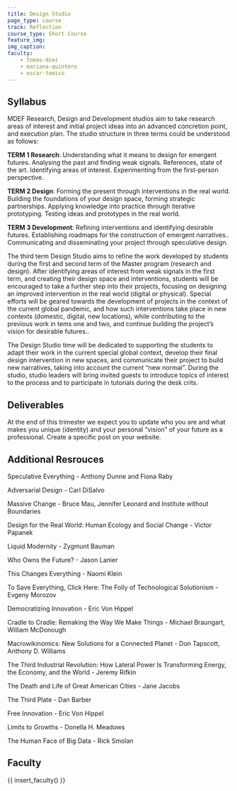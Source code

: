 ```yaml
---
title: Design Studio
page_type: course
track: Reflection
course_type: Short Course
feature_img: 
img_caption: 
faculty: 
    - tomas-diez
    - mariana-quintero
    - oscar-tomico
---
```


## Syllabus

MDEF Research, Design and Development studios aim to take research areas of interest and initial project ideas into an advanced concretion point, and execution plan. The studio structure in three terms could be understood as follows:

**TERM 1 Research**: Understanding what it means to design for emergent futures. Analysing the past and finding weak signals. References, state of the art. Identifying areas of interest. Experimenting from the first-person perspective.

**TERM 2 Design**: Forming the present through interventions in the real world. Building the foundations of your design space, forming strategic partnerships. Applying knowledge into practice through iterative prototyping. Testing ideas and prototypes in the real world.

**TERM 3 Development**: Refining interventions and identifying desirable futures. Establishing roadmaps for the construction of emergent narratives.. Communicating and disseminating your project through speculative design.

The third term Design Studio aims to refine the work developed by students during the first and second term of the Master program (research and design). After identifying areas of interest from weak signals in the first term, and creating their design space and interventions, students will be encouraged to take a further step into their projects, focusing on designing an improved intervention in the real world (digital or physical). Special efforts will be geared towards the development of projects in the context of the current global pandemic, and how such interventions take place in new contexts (domestic, digital, new locations), while contributing to the previous work in tems one and two, and continue building the project’s vision for desirable futures..

The Design Studio time will be dedicated to supporting the students to adapt their work in the current special global context, develop their final design intervention in new spaces, and communicate their project to build new narratives, taking into account the current “new normal”. During the studio, studio leaders will bring invited guests to introduce topics of interest to the process and to participate in tutorials during the desk crits.

## Deliverables

At the end of this trimester we expect you to update who you are and what makes you unique (identity) and your personal “vision” of your future as a professional. Create a specific post on your website.  

## Additional Resrouces

Speculative Everything - Anthony Dunne and Fiona Raby

Adversarial Design - Carl DiSalvo

Massive Change - Bruce Mau, Jennifer Leonard and Institute without Boundaries

Design for the Real World: Human Ecology and Social Change - Victor Papanek

Liquid Modernity - Zygmunt Bauman

Who Owns the Future? - Jason Lanier

This Changes Everything - Naomi Klein

To Save Everything, Click Here: The Folly of Technological Solutionism - Evgeny Morozov

Democratizing Innovation - Eric Von Hippel

Cradle to Cradle: Remaking the Way We Make Things - Michael Braungart, William McDonough

Macrowikinomics: New Solutions for a Connected Planet - Don Tapscott, Anthony D. Williams

The Third Industrial Revolution: How Lateral Power Is Transforming Energy, the Economy, and the World - Jeremy Rifkin

The Death and Life of Great American Cities - Jane Jacobs

The Third Plate - Dan Barber

Free Innovation - Eric Von Hippel

Limits to Growths - Donella H. Meadows

The Human Face of Big Data - Rick Smolan


## Faculty

{{ insert_faculty() }}

